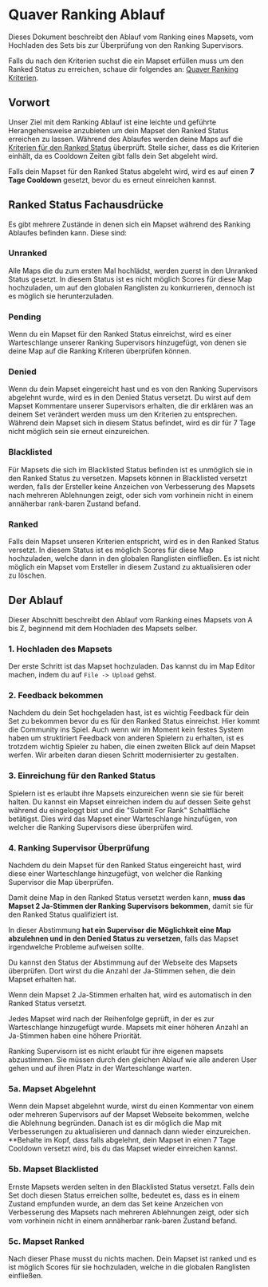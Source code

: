 # Quaver Ranking Ablauf

Dieses Dokument beschreibt den Ablauf vom Ranking eines Mapsets, vom Hochladen des Sets bis zur Überprüfung von den Ranking Supervisors.

Falls du nach den Kriterien suchst die ein Mapset erfüllen muss um den Ranked Status zu erreichen, schaue dir folgendes an: [Quaver Ranking Kriterien](/Ranking/Criteria).

## Vorwort

Unser Ziel mit dem Ranking Ablauf ist eine leichte und geführte Herangehensweise anzubieten um dein Mapset den Ranked Status erreichen zu lassen. Während des Ablaufes werden deine Maps auf die [Kriterien für den Ranked Status](/Ranking/Criteria) überprüft. Stelle sicher, dass es die Kriterien einhält, da es Cooldown Zeiten gibt falls dein Set abgeleht wird.

Falls dein Mapset für den Ranked Status abgeleht wird, wird es auf einen **7 Tage Cooldown** gesetzt, bevor du es erneut einreichen kannst.

## Ranked Status Fachausdrücke

Es gibt mehrere Zustände in denen sich ein Mapset während des Ranking Ablaufes befinden kann. Diese sind:

### Unranked

Alle Maps die du zum ersten Mal hochlädst, werden zuerst in den Unranked Status gesetzt. In diesem Status ist es nicht möglich Scores für diese Map hochzuladen, um auf den globalen Ranglisten zu konkurrieren, dennoch ist es möglich sie herunterzuladen.

### Pending

Wenn du ein Mapset für den Ranked Status einreichst, wird es einer Warteschlange unserer Ranking Supervisors hinzugefügt, von denen sie deine Map auf die Ranking Kriteren überprüfen können.

### Denied

Wenn du dein Mapset eingereicht hast und es von den Ranking Supervisors abgelehnt wurde, wird es in den Denied Status versetzt. Du wirst auf dem Mapset Kommentare unserer Supervisors erhalten, die dir erklären was an deinem Set verändert werden muss um den Kriterien zu entsprechen. Während dein Mapset sich in diesem Status befindet, wird es dir für 7 Tage nicht möglich sein sie erneut einzureichen.

### Blacklisted

Für Mapsets die sich im Blacklisted Status befinden ist es unmöglich sie in den Ranked Status zu versetzen. Mapsets können in Blacklisted versetzt werden, falls der Ersteller keine Anzeichen von Verbesserung des Mapsets nach mehreren Ablehnungen zeigt, oder sich vom vorhinein nicht in einem annäherbar rank-baren Zustand befand.

### Ranked

Falls dein Mapset unseren Kriterien entspricht, wird es in den Ranked Status versetzt. In diesem Status ist es möglich Scores für diese Map hochzuladen, welche dann in den globalen Ranglisten einfließen. Es ist nicht möglich ein Mapset vom Ersteller in diesem Zustand zu aktualisieren oder zu löschen.

## Der Ablauf

Dieser Abschnitt beschreibt den Ablauf vom Ranking eines Mapsets von A bis Z, beginnend mit dem Hochladen des Mapsets selber.

### 1. Hochladen des Mapsets

Der erste Schritt ist das Mapset hochzuladen. Das kannst du im Map Editor machen, indem du auf `File -> Upload` gehst.

### 2. Feedback bekommen

Nachdem du dein Set hochgeladen hast, ist es wichtig Feedback für dein Set zu bekommen bevor du es für den Ranked Status einreichst. Hier kommt die Community ins Spiel. Auch wenn wir im Moment kein festes System haben um struktiriert Feedback von anderen Spielern zu erhalten, ist es trotzdem wichtig Spieler zu haben, die einen zweiten Blick auf dein Mapset werfen. Wir arbeiten daran diesen Schritt modernisierter zu gestalten.

### 3. Einreichung für den Ranked Status

Spielern ist es erlaubt ihre Mapsets einzureichen wenn sie sie für bereit halten. Du kannst ein Mapset einreichen indem du auf dessen Seite gehst während du eingeloggt bist und die "Submit For Rank" Schaltfläche betätigst. Dies wird das Mapset einer Warteschlange hinzufügen, von welcher die Ranking Supervisors diese überprüfen wird.

### 4. Ranking Supervisor Überprüfung

Nachdem du dein Mapset für den Ranked Status eingereicht hast, wird diese einer Warteschlange hinzugefügt, von welcher die Ranking Supervisor die Map überprüfen.

Damit deine Map in den Ranked Status versetzt werden kann, **muss das Mapset 2 Ja-Stimmen der Ranking Supervisors bekommen**, damit sie für den Ranked Status qualifiziert ist.

In dieser Abstimmung **hat ein Supervisor die Möglichkeit eine Map abzulehnen und in den Denied Status zu versetzen**, falls das Mapset irgendwelche Probleme aufweisen sollte.

Du kannst den Status der Abstimmung auf der Webseite des Mapsets überprüfen. Dort wirst du die Anzahl der Ja-Stimmen sehen, die dein Mapset erhalten hat.

Wenn dein Mapset 2 Ja-Stimmen erhalten hat, wird es automatisch in den Ranked Status versetzt.

Jedes Mapset wird nach der Reihenfolge geprüft, in der es zur Warteschlange hinzugefügt wurde. Mapsets mit einer höheren Anzahl an Ja-Stimmen haben eine höhere Priorität.

Ranking Supervisorn ist es nicht erlaubt für ihre eigenen mapsets abzustimmen. Sie müssen durch den gleichen Ablauf wie alle anderen User gehen und auf ihren Platz in der Warteschlange warten.

### 5a. Mapset Abgelehnt

Wenn dein Mapset abgelehnt wurde, wirst du einen Kommentar von einem oder mehreren Supervisors auf der Mapset Webseite bekommen, welche die Ablehnung begründen. Danach ist es dir möglich die Map mit Verbesserungen zu aktualisieren und dannach dann wieder einzureichen. **Behalte im Kopf, dass falls abgelehnt, dein Mapset in einen 7 Tage Cooldown versetzt wird, bis du das Mapset wieder einreichen kannst.

### 5b. Mapset Blacklisted

Ernste Mapsets werden selten in den Blacklisted Status versetzt. Falls dein Set doch diesen Status erreichen sollte, bedeutet es, dass es in einem Zustand empfunden wurde, an dem das Set keine Anzeichen von Verbesserung des Mapsets nach mehreren Ablehnungen zeigt, oder sich vom vorhinein nicht in einem annäherbar rank-baren Zustand befand.

### 5c. Mapset Ranked

Nach dieser Phase musst du nichts machen. Dein Mapset ist ranked und es ist möglich Scores für sie hochzuladen, welche in die globalen Ranglisten einfließen.
